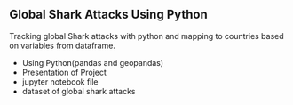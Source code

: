## Global Shark Attacks Using Python
Tracking global Shark attacks with python and mapping to countries based on variables from dataframe.
- Using Python(pandas and geopandas)
- Presentation of Project
- jupyter notebook file 
- dataset of global shark attacks
